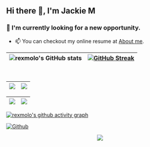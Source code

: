 ## Hi there 👋, I'm Jackie M

<!--
**rexmolo/rexmolo** is a ✨ _special_ ✨ repository because its `README.md` (this file) appears on your GitHub profile.

Here are some ideas to get you started:

- 🔭 I’m currently working on ...
- 🌱 I’m currently learning ...
- 👯 I’m looking to collaborate on ...
- 🤔 I’m looking for help with ...
- 💬 Ask me about ...
- 📫 How to reach me: ...
- 😄 Pronouns: ...
- ⚡ Fun fact: ...
-->

### 🔭 I'm currently looking for a new opportunity.

- 📫 You can checkout my online resume at [About me](https://www.linkedin.com/in/rexmolo).


 <p align="center">


  |   ![rexmolo's GitHub stats](https://github-readme-stats.vercel.app/api?username=rexmolo&show_icons=true&count_private=true&theme=nightowl)    |    [![GitHub Streak](https://github-readme-streak-stats.herokuapp.com/?user=rexmolo&theme=nightowl)](https://git.io/streak-stats)     |
 | --- | --- |


<br/>

  |   ![](https://github-profile-summary-cards.vercel.app/api/cards/profile-details?username=rexmolo&theme=github_dark)   |    ![](https://github-profile-summary-cards.vercel.app/api/cards/most-commit-language?username=rexmolo&theme=github_dark)     |
 | --- | --- |

   |   ![](https://github-profile-summary-cards.vercel.app/api/cards/stats?username=rexmolo&theme=github_dark)   |    ![](https://github-profile-summary-cards.vercel.app/api/cards/productive-time?username=rexmolo&theme=github_dark)     |
 | --- | --- |


 [![rexmolo's github activity graph](https://github-readme-activity-graph.cyclic.app/graph?username=rexmolo)](https://github.com/ashutosh00710/github-readme-activity-graph)


 </p>

[![Github](https://img.shields.io/github/followers/rexmolo?label=Follow&style=social)](https://github.com/rexmolo)


<p align="center">
   <img src="https://capsule-render.vercel.app/api?type=waving&color=gradient&height=100&section=footer"/>
</p>
<!--
**rexmolo/rexmolo** is a ✨ _special_ ✨ repository because its `README.md` (this file) appears on your GitHub profile.

[![Top Langs](https://github-readme-stats.vercel.app/api/top-langs/?username=rexmolo&layout=compact)](https://github.com/rexmolo)
